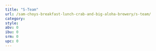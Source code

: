 ```yaml
---
title: "S-Team"
url: /sam-choys-breakfast-lunch-crab-and-big-aloha-brewery/s-team/
category: 
style: 
abv: 0
ibu: 0
srm: 0
upc: 0
---
```


